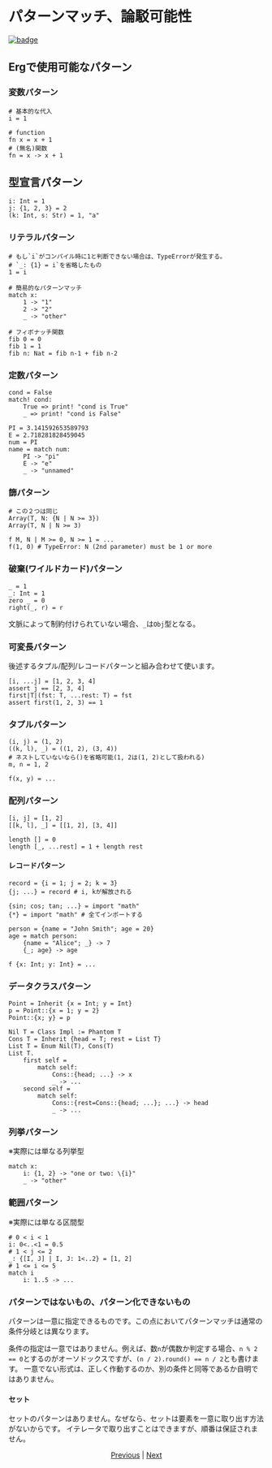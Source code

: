 # パターンマッチ、論駁可能性

[![badge](https://img.shields.io/endpoint.svg?url=https%3A%2F%2Fgezf7g7pd5.execute-api.ap-northeast-1.amazonaws.com%2Fdefault%2Fsource_up_to_date%3Fowner%3Derg-lang%26repos%3Derg%26ref%3Dmain%26path%3Ddoc/EN/syntax/28_pattern_matching.md%26commit_hash%3De959b3e54bfa8cee4929743b0193a129e7525c61)](https://gezf7g7pd5.execute-api.ap-northeast-1.amazonaws.com/default/source_up_to_date?owner=erg-lang&repos=erg&ref=main&path=doc/EN/syntax/28_pattern_matching.md&commit_hash=e959b3e54bfa8cee4929743b0193a129e7525c61)

## Ergで使用可能なパターン

### 変数パターン

```python,check_ignore
# 基本的な代入
i = 1

# function
fn x = x + 1
# (無名)関数
fn = x -> x + 1
```

## 型宣言パターン

```
i: Int = 1
j: {1, 2, 3} = 2
(k: Int, s: Str) = 1, "a"
```

### リテラルパターン

```python,check_ignore
# もし`i`がコンパイル時に1と判断できない場合は、TypeErrorが発生する。
# `_: {1} = i`を省略したもの
1 = i

# 簡易的なパターンマッチ
match x:
    1 -> "1"
    2 -> "2"
    _ -> "other"

# フィボナッチ関数
fib 0 = 0
fib 1 = 1
fib n: Nat = fib n-1 + fib n-2
```

### 定数パターン

```python,check_ignore
cond = False
match! cond:
    True => print! "cond is True"
    _ => print! "cond is False"

PI = 3.141592653589793
E = 2.718281828459045
num = PI
name = match num:
    PI -> "pi"
    E -> "e"
    _ -> "unnamed"
```

### 篩パターン

```python,check_ignore
# この２つは同じ
Array(T, N: {N | N >= 3})
Array(T, N | N >= 3)

f M, N | M >= 0, N >= 1 = ...
f(1, 0) # TypeError: N (2nd parameter) must be 1 or more
```

### 破棄(ワイルドカード)パターン

```python,check_ignore
_ = 1
_: Int = 1
zero _ = 0
right(_, r) = r
```

文脈によって制約付けられていない場合、`_`は`Obj`型となる。

### 可変長パターン

後述するタプル/配列/レコードパターンと組み合わせて使います。

```python,check_ignore
[i, ...j] = [1, 2, 3, 4]
assert j == [2, 3, 4]
first|T|(fst: T, ...rest: T) = fst
assert first(1, 2, 3) == 1
```

### タプルパターン

```python,check_ignore
(i, j) = (1, 2)
((k, l), _) = ((1, 2), (3, 4))
# ネストしていないなら()を省略可能(1, 2は(1, 2)として扱われる)
m, n = 1, 2

f(x, y) = ...
```

### 配列パターン

```python,check_ignore
[i, j] = [1, 2]
[[k, l], _] = [[1, 2], [3, 4]]

length [] = 0
length [_, ...rest] = 1 + length rest
```

#### レコードパターン

```python,check_ignore
record = {i = 1; j = 2; k = 3}
{j; ...} = record # i, kが解放される

{sin; cos; tan; ...} = import "math"
{*} = import "math" # 全てインポートする

person = {name = "John Smith"; age = 20}
age = match person:
    {name = "Alice"; _} -> 7
    {_; age} -> age

f {x: Int; y: Int} = ...
```

### データクラスパターン

```python,check_ignore
Point = Inherit {x = Int; y = Int}
p = Point::{x = 1; y = 2}
Point::{x; y} = p

Nil T = Class Impl := Phantom T
Cons T = Inherit {head = T; rest = List T}
List T = Enum Nil(T), Cons(T)
List T.
    first self =
        match self:
            Cons::{head; ...} -> x
            _ -> ...
    second self =
        match self:
            Cons::{rest=Cons::{head; ...}; ...} -> head
            _ -> ...
```

### 列挙パターン

※実際には単なる列挙型

```python,check_ignore
match x:
    i: {1, 2} -> "one or two: \{i}"
    _ -> "other"
```

### 範囲パターン

※実際には単なる区間型

```python,check_ignore
# 0 < i < 1
i: 0<..<1 = 0.5
# 1 < j <= 2
_: {[I, J] | I, J: 1<..2} = [1, 2]
# 1 <= i <= 5
match i
    i: 1..5 -> ...
```

### パターンではないもの、パターン化できないもの

パターンは一意に指定できるものです。この点においてパターンマッチは通常の条件分岐とは異なります。

条件の指定は一意ではありません。例えば、数`n`が偶数か判定する場合、`n % 2 == 0`とするのがオーソドックスですが、`(n / 2).round() == n / 2`とも書けます。
一意でない形式は、正しく作動するのか、別の条件と同等であるか自明ではありません。

#### セット

セットのパターンはありません。なぜなら、セットは要素を一意に取り出す方法がないからです。
イテレータで取り出すことはできますが、順番は保証されません。

<p align='center'>
    <a href='./27_object_system.md'>Previous</a> | <a href='./29_comprehension.md'>Next</a>
</p>
